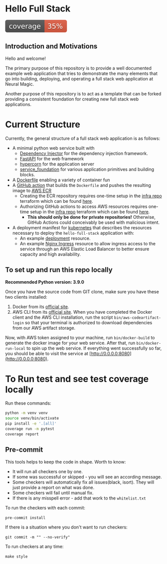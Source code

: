 # Hello Full Stack


![Code Coverage Badge](./.meta/coverage_badge.svg)

## Introduction and Motivations

Hello and welcome!

The primary purpose of this repository is to provide a well documented example
web application that tries to demonstrate the many elements that go into
building, deploying, and operating a full stack web application at Neural Magic.

Another purpose of this repository is to act as a template that can be forked
providing a consistent foundation for creating new full stack web applications.

# Current Structure

Currently, the general structure of a full stack web application is as follows:
- A minimal python web service built with
  - [Dependency Injector][dependency-injector-docs] for the dependency
    injection framework.
  - [FastAPI][fastapi-docs] for the web framework
  - [hypercorn][hypercorn-docs] for the application server
  - [service_foundation][neural-magic-nm-py-toolkit-service-foundation] for
    various application primitives and building blocks.
- A [Dockerfile][docker-getting-started] enabling a variety of container fun
- A [GitHub action][github-actions-docs] that builds the `Dockerfile` and pushes
  the resulting image to [AWS ECR][aws-ecr-dev-guide]
  - Creating the ECR repository requires one-time setup in the
    [infra repo][neural-magic-infra-repo] terraform which can be found
    [here][hello-full-stack-terraform-ecr-config].
  - Authorizing GitHub actions to access AWS resources requires one-time setup
    in the [infra repo][neural-magic-infra-repo] terraform which can be found
    [here][hello-full-stack-terraform-github-oidc-config].
    - **This should only be done for private repositories!** Otherwise, GitHub
      Actions could conceivably be used with malicious intent.
- A deployment manifest for [kubernetes][kubernetes-what-is-kubernetes] that
  describes the resources necessary to deploy the `hello-full-stack`
  application with:
  - An example [deployment][kubernetes-deployment-docs] resource.
  - An example [Nginx Ingress][kubernetes-nginx-ingress-docs] resource to allow
      ingress access to the service through an AWS Elastic Load Balancer to
      better ensure capacity and high availability.

## To set up and run this repo locally

**Recommended Python version: 3.9.0**

Once you have the source code from GIT clone, make sure you have these two clients installed:
1. Docker from its [official site][docker-official-site].
2. AWS CLI from its [official site][aws-cli-install-site].
When you have completed the Docker client and the AWS CLI installation,
run the script `bin/aws-codeartifact-login` so that your terminal is authorized to download dependencies from our AWS artifact storage.

Now, with AWS token assigned to your machine, run `bin/docker-build` to generate the docker image for your web service.
After that, run `bin/docker-run-local` to spin up the web service. If everything went successfully so far, you should be able to visit the service at [http://0.0.0.0:8080](http://0.0.0.0:8080).

# To Run test and see test coverage locally
Run these commands:
```bash
python -m venv venv
source venv/bin/activate
pip install -e '.[all]'
coverage run -m pytest
coverage report
```

## Pre-commit
This tools helps to keep the code in shape. Worth to know:
* It will run all checkers one by one.
* If some was successful or skipped - you will see an according message.
* Some checkers will automatically fix all issues(black, isort). They will just provide a report on what was done.
* Some checkers will fail until manual fix.
* If there is any misspell error - add that work to the `whitelist.txt`

To run the checkers with each commit:

```pre-commit install```

If there is a situation where you don't want to run checkers:

```git commit -m "" --no-verify"```

To run checkers at any time:

```make style```


[aws-cli-install-site]: https://docs.aws.amazon.com/cli/latest/userguide/getting-started-install.html
[docker-official-site]: https://www.docker.com/
[asyncio-docs]: https://docs.python.org/3/library/asyncio.html "asyncio — Asynchronous I/O"
[aws-ecr-dev-guide]: https://docs.aws.amazon.com/AmazonECR/latest/userguide/what-is-ecr.html "What is Amazon Container Registry?"
[dependency-injector-docs]: https://python-dependency-injector.ets-labs.org/ "Dependency Injector — Dependency injection framework for Python"
[docker-getting-started]: https://docs.docker.com/get-started/ "Docker - Get Started"
[fastapi-docs]: https://fastapi.tiangolo.com/ "FastAPI"
[github-actions-docs]: https://docs.github.com/en/actions "GitHub.com - Actions"
[hello-full-stack-terraform-ecr-config]: https://github.com/neuralmagic/infra/commit/bce8469cd118a40056e53a5ca64e6c260cd7e76e#diff-e3f88056ebd1c7b0e46a6f727e9db04bbeaafe012eee7500a178228efca098b7R242-R250 "GitHub.com - infra - AWS ECR repositories"
[hello-full-stack-terraform-github-oidc-config]: https://github.com/neuralmagic/infra/commit/bce8469cd118a40056e53a5ca64e6c260cd7e76e#diff-e3f88056ebd1c7b0e46a6f727e9db04bbeaafe012eee7500a178228efca098b7R42 "GitHub.com - infra - authorized_repositories"
[hypercorn-docs]: https://pgjones.gitlab.io/hypercorn/ "Hypercorn documentation"
[kubernetes-deployment-docs]: https://kubernetes.io/docs/concepts/workloads/controllers/deployment/ "kubernetes.io = Deployment"
[kubernetes-nginx-ingress-docs]: https://kubernetes.github.io/ingress-nginx/ "kubernetes.github.io - NGINX Ingress Controller"
[kubernetes-what-is-kubernetes]: https://kubernetes.io/docs/concepts/overview/what-is-kubernetes/ "kubernetes.io - What is Kubernetes?"
[neural-magic-infra-repo]: https://github.com/neuralmagic/infra "GitHub.com - neuralmagic/infra"
[neural-magic-nm-py-toolkit-service-foundation]: https://github.com/neuralmagic/nm-py-toolkit/tree/main/src/nm_toolkit/service_foundation "GitHub.com - neuralmagic/nm-py-toolkit/src/service_foundation"
